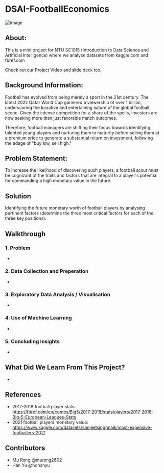 # DSAI-FootballEconomics

![image](https://user-images.githubusercontent.com/79267462/228144097-3392a070-448f-43d5-a904-4813625a00fa.png)

## About:

This is a mini project for NTU SC1015 (Introduction to Data Science and Artificial Intelligence) where we analyse datasets from kaggle.com and fbref.com

Check out our Project Video and slide deck too.

## Background Information:

Football has evolved from being merely a sport in the 21st century. The latest 2022 Qatar World Cup garnered a viewership of over 1 billion, underscoring the lucrative and entertaining nature of the global football scene. Given the intense competition for a share of the spoils, investors are now seeking more than just favorable match outcomes. 

Therefore, football managers are shifting their focus towards identifying talented young players and nurturing them to maturity before selling them at a premium price to generate a substantial return on investment, following the adage of "buy low, sell high."

## Problem Statement:

To increase the likelihood of discovering such players, a football scout must be cognizant of the traits and factors that are integral to a player's potential for commanding a high monetary value in the future.

## Solution

Identifying the future monetary worth of football players by analysing pertinent factors (determine the three most critical factors for each of the three key positions).

## Walkthrough

### 1. Problem
- 

### 2. Data Collection and Preperation
- 

### 3. Exploratory Data Analysis / Visualisation
- 

### 4. Use of Machine Learning
- 

### 5. Concluding Insights
- 

## What Did We Learn From This Project?
- 

## References
-	2017-2018 football player stats:  
https://fbref.com/en/comps/Big5/2017-2018/stats/players/2017-2018-Big-5-European-Leagues-Stats 
- 2021 football players monetary value: 
https://www.kaggle.com/datasets/sanjeetsinghnaik/most-expensive-footballers-2021 

## Contributors
- Mu Rong @murong2602
- Han Yu @hohanyu



